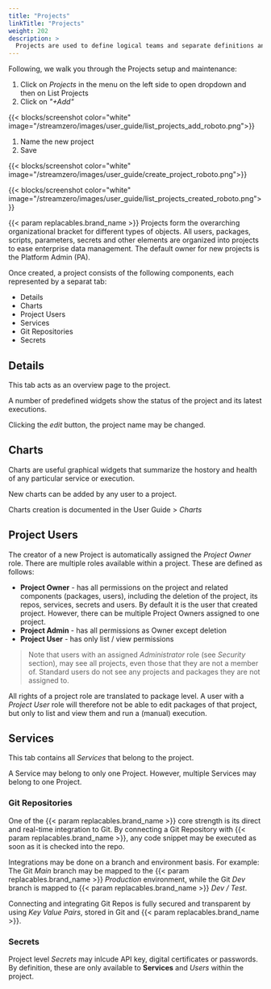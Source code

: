 ```yaml
---
title: "Projects"
linkTitle: "Projects"
weight: 202
description: >
  Projects are used to define logical teams and separate definitions and access of like services. Projects control member access to services and executions as well as to Git Repos and Secrets.
---
```


Following, we walk you through the Projects setup and maintenance:

1. Click on *Projects* in the menu on the left side to open dropdown and then on List Projects
2. Click on *"+Add"*

{{< blocks/screenshot color="white" image="/streamzero/images/user_guide/list_projects_add_roboto.png">}}

1. Name the new project
2. Save

{{< blocks/screenshot color="white" image="/streamzero/images/user_guide/create_project_roboto.png">}}

{{< blocks/screenshot color="white" image="/streamzero/images/user_guide/list_projects_created_roboto.png">}}

{{< param replacables.brand_name  >}} Projects form the overarching organizational bracket for different types of objects. All users, packages, scripts, parameters, secrets and other elements are organized into projects to ease enterprise data management. The default owner for new projects is the Platform Admin (PA).

Once created, a project consists of the following components, each represented by a separat tab:

- Details
- Charts
- Project Users
- Services
- Git Repositories
- Secrets

## Details
This tab acts as an overview page to the project. 

A number of predefined widgets show the status of the project and its latest executions. 

Clicking the _edit_ button, the project name may be changed.

<!--
{{< blocks/screenshot color="white" image="/streamzero/images/user_guide/edit_project_button.png">}}
-->

## Charts
Charts are useful graphical widgets that summarize the hostory and health of any particular service or execution.

New charts can be added by any user to a project.

Charts creation is documented in the User Guide > _Charts_

## Project Users
The creator of a new Project is automatically assigned the _Project Owner_ role. There are multiple roles available within a project. These are defined as follows:

- **Project Owner** -  has all permissions on the project and related components (packages, users), including the deletion of the project, its repos, services, secrets and users. By default it is the user that created project. However, there can be multiple Project Owners assigned to one project.
- **Project Admin** - has all permissions as Owner except deletion
- **Project User** - has only list / view permissions

> Note that users with an assigned _Administrator_ role (see _Security_ section), may see all projects, even those that they are not a member of. Standard users do not see any projects and packages they are not assigned to. 

All rights of a project role are translated to package level. A user with a _Project User_ role will therefore not be able to edit packages of that project, but only to list and view them and run a (manual) execution.

## Services
This tab contains all _Services_ that belong to the project. 

A Service may belong to only one Project. However, multiple Services may belong to one Project.

### Git Repositories
One of the {{< param replacables.brand_name  >}} core strength is its direct and real-time integration to Git. By connecting a Git Repository with {{< param replacables.brand_name  >}}, any code snippet may be executed as soon as it is checked into the repo. 

Integrations may be done on a branch and environment basis. For example: The Git _Main_ branch may be mapped to the {{< param replacables.brand_name  >}} _Production_ environment, while the Git _Dev_ branch is mapped to {{< param replacables.brand_name  >}} _Dev / Test_.

Connecting and integrating Git Repos is fully secured and transparent by using _Key Value Pairs_, stored in Git and {{< param replacables.brand_name  >}}.

### Secrets
Project level _Secrets_ may inlcude API key, digital certificates or passwords. By definition, these are only available to __Services__ and _Users_ within the project.


<!--
1. Click on the magnifying glass to open Project details page

{{< blocks/screenshot color="white" image="/streamzero/images/user_guide/list_projects_loupe_roboto.png">}}

2. Click on *"+Add"* to add a new user to the project

{{< blocks/screenshot color="white" image="/streamzero/images/user_guide/click_add_new_user_roboto.png">}}

3. Choose a user from the drowdown 
4. Choose a user role from dropdown (Owner; Admin; User)
5. Click Save

{{< blocks/screenshot color="white" image="/streamzero/images/user_guide/add_new_project_user_roboto.png">}}

- Check that the user has been created

{{< blocks/screenshot color="white" image="/streamzero/images/user_guide/check_all_users_new.png">}}

Now that the users have been added to the project, it's time to assign Services. A project is assigned to an existing Service as follows:

1. Click on *Executions* to open the dropdown and then *Services* in the menu on the left
2. Click on edit

{{< blocks/screenshot color="white" image="/streamzero/images/user_guide/edit_package_to_add_project_roboto.png">}}

3. Choose a project from dropdown
4. Click Save

{{< blocks/screenshot color="white" image="/streamzero/images/user_guide/added_project_to_package_roboto.png">}}

Once that a project was assigned to a package, the users created within that project will be able to perform their chores.


##### Project Owner

1. Log in as *"Project Owner"*
2. Click on *Projects* to open dropdown and then List Projects

{{< blocks/screenshot color="white" image="/streamzero/images/user_guide/list_projects_as_projectowner_roboto.png">}}

As defined above, a Project Owner can add new projects, view, edit and delete the projects he belongs to.

3. Click on *Executions* to open dropdown and then on *Packages*

{{< blocks/screenshot color="white" image="/streamzero/images/user_guide/view_packages_as_project_owner.png">}}

As Project Owner, one can add new packages, view, edit, delete and trigger manual runs and delete the packages within the projects the user belongs to.

##### Project Admin

1. Log in as *"Project Admin"*
2. Click on *Projects* to open dropdown and then *List Projects*

{{< blocks/screenshot color="white" image="/streamzero/images/user_guide/list_projects_as_projectadmin_roboto.png">}}

As defined above, a Project Admin can add new projects, view and edit the projects he belongs to but can not delete anything.

3. Click on *Executions* to open dropdown and then on *Packages*

{{< blocks/screenshot color="white" image="/streamzero/images/user_guide/view_packages_as_projectadmin_roboto.png">}}

As Project Admin, one can add new packages, view, edit and trigger manually runs within the projects the user belongs to. The Project Admin can not delete the packages, runs or related elements.

**Project User**

1. Log in as "Project User"
2. Click on *Projects* to open dropdwon and then *List Projects*

{{< blocks/screenshot color="white" image="/streamzero/images/user_guide/list_projects_as_projectuser_roboto.png">}}

As defined above, a Project User can only view the projects he belongs to. He can neither edit, nore delete anything. 

3. Click on *Executions* to open dropdown and then on *Packages*.

{{< blocks/screenshot color="white" image="/streamzero/images/user_guide/view_packages_as_projectuser_roboto.png">}}

As Project User, one can view packages and trigger manually runs within the projects the user belongs to. The Project User can not delete or edit packages, runs or related elements.
-->
